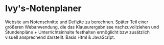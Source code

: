 # Ivy's-Notenplaner
Website um Notenschnitte und Defizite zu berechnen. 
Später Teil einer größeren Webanwendung, die das Klausurergebnisse nachzuvollziehen und Stundenpläne + Unterrichtsinhalte 
festhalten ermöglicht bzw zusätzlich visuell ansprechend darstellt.
Basis Html & JavaScript.
